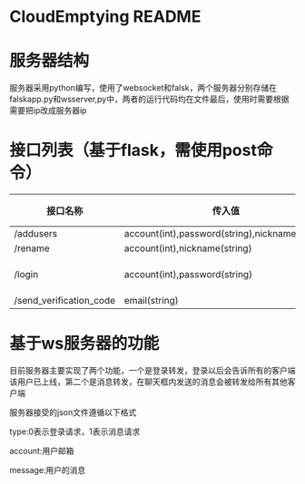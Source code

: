 # CloudEmptying README

# 服务器结构

服务器采用python编写，使用了websocket和falsk，两个服务器分别存储在falskapp.py和wsserver,py中，两者的运行代码均在文件最后，使用时需要根据需要把ip改成服务器ip

# 接口列表（基于flask，需使用post命令）

| 接口名称 | 传入值 | 返回值 | 备注 |
| --- | --- | --- | --- |
| /addusers | account(int),password(string),nickname(string) | success(json) |  |
| /rename | account(int),nickname(string) | success(json) |  |
| /login | account(int),password(string) | success(json.true),Invalid account or password(json.false) |  |
| /send_verification_code | email(string) | code(int) |  |

# 基于ws服务器的功能

目前服务器主要实现了两个功能，一个是登录转发，登录以后会告诉所有的客户端该用户已上线，第二个是消息转发，在聊天框内发送的消息会被转发给所有其他客户端

服务器接受的json文件遵循以下格式

type:0表示登录请求，1表示消息请求

account:用户邮箱

message:用户的消息